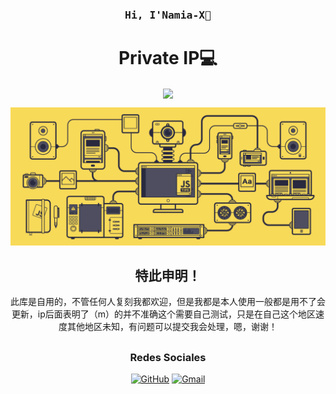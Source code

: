 <h3 align="center"><samp> Hi, I'Namia-X👋 </samp></h4> 
<h1 align="center">Private IP💻</h1>
<p align="center"><img align="center"  width="182" src="https://komarev.com/ghpvc/?username=DeveloperMDCM&color=green&label=DeveloperMDCM%20profile%20views"/></p> 
<p align="center"><a href=#><img src="header.gif"></a></p> 
<div align="center">

  ## 特此申明！
此库是自用的，不管任何人复刻我都欢迎，但是我都是本人使用一般都是用不了会更新，ip后面表明了（m）的并不准确这个需要自己测试，只是在自己这个地区速度其他地区未知，有问题可以提交我会处理，嗯，谢谢！
##
### Redes Sociales

[![GitHub](https://img.shields.io/badge/-GitHub-181717?style=flat&logo=GitHub&logoColor=white)](https://github.com/Namia-X/OpenWrt-X)
[![Gmail](https://img.shields.io/badge/-Gmail-D14836?style=flat&logo=Gmail&logoColor=white)](mailto:kmy258855@gmail.com)

</div>

